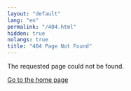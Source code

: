 ```yaml
---
layout: "default"
lang: "en"
permalink: "/404.html"
hidden: true
nolangs: true
title: "404 Page Not Found"
---
```


The requested page could not be found.

[Go to the home page](/)

